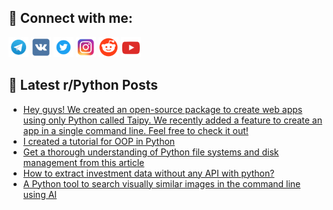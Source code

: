 ## 🔎 Connect with me:
[<img src="https://github.com/bullbesh/bullbesh/blob/main/images/Telegram.png" width="32" height="32" />](https://t.me/bullbesh)
[<img src="https://github.com/bullbesh/bullbesh/blob/main/images/VK.png" width="32" height="32" />](https://vk.com/bullbesh)
[<img src="https://github.com/bullbesh/bullbesh/blob/main/images/Twitter.png" width="32" height="32" />](https://twitter.com/bullbesh1)
[<img src="https://github.com/bullbesh/bullbesh/blob/main/images/Instagram.png" width="32" height="32" />](https://www.instagram.com/bullbesh)
[<img src="https://github.com/bullbesh/bullbesh/blob/main/images/Reddit.png" width="32" height="32" />](https://www.reddit.com/user/bullbesh)
[<img src="https://github.com/bullbesh/bullbesh/blob/main/images/YouTube.png" width="32" height="32" />](https://www.youtube.com/channel/UCtfjRs6uzgq5mfm8S06WTcg)

## 📕 Latest r/Python Posts
<!-- BLOG-POST-LIST:START -->
- [Hey guys! We created an open-source package to create web apps using only Python called Taipy. We recently added a feature to create an app in a single command line. Feel free to check it out!](https://www.reddit.com/r/Python/comments/1589499/hey_guys_we_created_an_opensource_package_to/)
- [I created a tutorial for OOP in Python](https://www.reddit.com/r/Python/comments/1588xm6/i_created_a_tutorial_for_oop_in_python/)
- [Get a thorough understanding of Python file systems and disk management from this article](https://www.reddit.com/r/Python/comments/1587m49/get_a_thorough_understanding_of_python_file/)
- [How to extract investment data without any API with python?](https://www.reddit.com/r/Python/comments/1585vp6/how_to_extract_investment_data_without_any_api/)
- [A Python tool to search visually similar images in the command line using AI](https://www.reddit.com/r/Python/comments/1585ru7/a_python_tool_to_search_visually_similar_images/)
<!-- BLOG-POST-LIST:END -->
